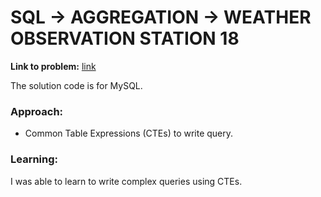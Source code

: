 # SQL -> AGGREGATION -> WEATHER OBSERVATION STATION 18

**Link to problem:**
[link](https://www.hackerrank.com/challenges/weather-observation-station-18/problem)

The solution code is for MySQL.

### Approach:
- Common Table Expressions (CTEs) to write query.

### Learning:
I was able to learn to write complex queries using CTEs.
